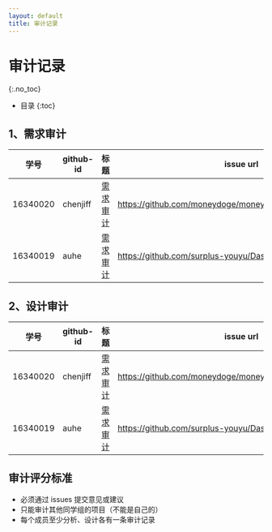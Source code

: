 ```yaml
---
layout: default
title: 审计记录
---
```


# 审计记录
{:.no_toc}

* 目录
{:toc}

## 1、需求审计

|   学号   | github-id | 标题                                                         | issue url                                                   |
| :------: | --------- | ------------------------------------------------------------ | ----------------------------------------------------------- |
| 16340020 | chenjiff  | [需求审计](https://github.com/moneydoge/moneydoge.github.io/issues/149) | https://github.com/moneydoge/moneydoge.github.io/issues/149 |
| 16340019 | auhe  | [需求审计](https://github.com/surplus-youyu/Dashboard/issues/19) | https://github.com/surplus-youyu/Dashboard/issues/19 |

## 2、设计审计

|   学号   | github-id | 标题                                                         | issue url                                                   |
| :------: | --------- | ------------------------------------------------------------ | ----------------------------------------------------------- |
| 16340020 | chenjiff  | [需求审计](https://github.com/moneydoge/moneydoge.github.io/issues/149) | https://github.com/moneydoge/moneydoge.github.io/issues/148 |
| 16340019 | auhe  | [需求审计](https://github.com/surplus-youyu/Dashboard/issues/19) | https://github.com/surplus-youyu/Dashboard/issues/18 |


## 审计评分标准

* 必须通过 issues 提交意见或建议
* 只能审计其他同学组的项目（不能是自己的）
* 每个成员至少分析、设计各有一条审计记录
